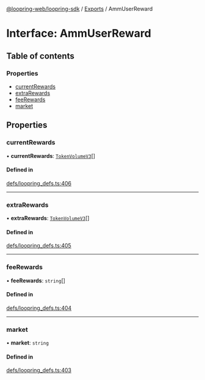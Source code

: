 [@loopring-web/loopring-sdk](../README.md) / [Exports](../modules.md) / AmmUserReward

# Interface: AmmUserReward

## Table of contents

### Properties

- [currentRewards](AmmUserReward.md#currentrewards)
- [extraRewards](AmmUserReward.md#extrarewards)
- [feeRewards](AmmUserReward.md#feerewards)
- [market](AmmUserReward.md#market)

## Properties

### currentRewards

• **currentRewards**: [`TokenVolumeV3`](TokenVolumeV3.md)[]

#### Defined in

[defs/loopring_defs.ts:406](https://github.com/Loopring/loopring_sdk/blob/5861d10/src/defs/loopring_defs.ts#L406)

___

### extraRewards

• **extraRewards**: [`TokenVolumeV3`](TokenVolumeV3.md)[]

#### Defined in

[defs/loopring_defs.ts:405](https://github.com/Loopring/loopring_sdk/blob/5861d10/src/defs/loopring_defs.ts#L405)

___

### feeRewards

• **feeRewards**: `string`[]

#### Defined in

[defs/loopring_defs.ts:404](https://github.com/Loopring/loopring_sdk/blob/5861d10/src/defs/loopring_defs.ts#L404)

___

### market

• **market**: `string`

#### Defined in

[defs/loopring_defs.ts:403](https://github.com/Loopring/loopring_sdk/blob/5861d10/src/defs/loopring_defs.ts#L403)
